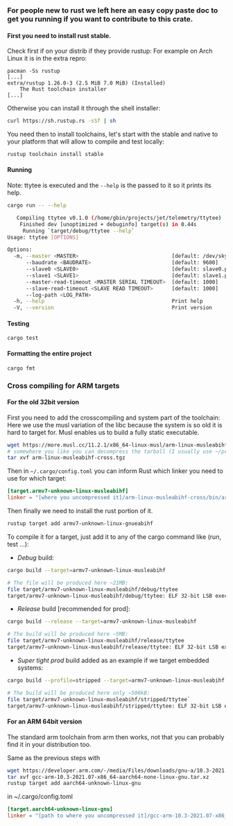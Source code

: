 ### For people new to rust we left here an easy copy paste doc to get you running if you want to contribute to this crate.

#### First you need to install rust stable.

Check first if on your distrib if they provide rustup:
For example on Arch Linux it is in the extra repro:
```
pacman -Ss rustup
[...]
extra/rustup 1.26.0-3 (2.5 MiB 7.0 MiB) (Installed)
    The Rust toolchain installer
[...]
```

Otherwise you can install it through the shell installer:
```bash
curl https://sh.rustup.rs -sSf | sh
```

You need then to install toolchains, let's start with the stable and native to your platform that will allow to
compile and test locally:

```bash
rustup toolchain install stable
```

#### Running

Note: ttytee is executed and the `--help` is the passed to it so it prints its help.
```bash
cargo run -- --help

   Compiling ttytee v0.1.0 (/home/gbin/projects/jet/telemetry/ttytee)
    Finished dev [unoptimized + debuginfo] target(s) in 0.44s
     Running `target/debug/ttytee --help`
Usage: ttytee [OPTIONS]

Options:
  -m, --master <MASTER>                              [default: /dev/skywaysgps1]
      --baudrate <BAUDRATE>                          [default: 9600]
      --slave0 <SLAVE0>                              [default: slave0.pty]
      --slave1 <SLAVE1>                              [default: slave1.pty]
      --master-read-timeout <MASTER SERIAL TIMEOUT>  [default: 1000]
      --slave-read-timeout <SLAVE READ TIMEOUT>      [default: 1000]
      --log-path <LOG_PATH>
  -h, --help                                         Print help
  -V, --version                                      Print version
```

#### Testing
```
cargo test
```

#### Formatting the entire project
```
cargo fmt
```

### Cross compiling for ARM targets

#### For the old 32bit version

First you need to add the crosscompiling and system part of the toolchain:
Here we use the musl variation of the libc because the system is so old it is hard to target for.
Musl enables us to build a fully static executable.
```bash
wget https://more.musl.cc/11.2.1/x86_64-linux-musl/arm-linux-musleabihf-cross.tgz
# somewhere you like you can decompress the tarball (I usually use ~/prefix).
tar xvf arm-linux-musleabihf-cross.tgz
```

Then in `~/.cargo/config.toml` you can inform Rust which linker you need to use for which target:
```toml
[target.armv7-unknown-linux-musleabihf]
linker = "[where you uncompressed it]/arm-linux-musleabihf-cross/bin/arm-linux-musleabihf-gcc"
```

Then finally we need to install the rust portion of it.
```bash
rustup target add armv7-unknown-linux-gnueabihf
```

To compile it for a target, just add it to any of the cargo command like (run, test ...):

- *Debug* build:
```bash
cargo build --target=armv7-unknown-linux-musleabihf

# The file will be produced here ~21MB:
file target/armv7-unknown-linux-musleabihf/debug/ttytee 
target/armv7-unknown-linux-musleabihf/debug/ttytee: ELF 32-bit LSB executable, ARM, EABI5 version 1 (SYSV), statically linked, with debug_info, not stripped
```

- *Release* build [recommended for prod]:
```bash
cargo build --release --target=armv7-unknown-linux-musleabihf

# The build will be produced here ~5MB:
file target/armv7-unknown-linux-musleabihf/release/ttytee
target/armv7-unknown-linux-musleabihf/release/ttytee: ELF 32-bit LSB executable, ARM, EABI5 version 1 (SYSV), statically linked, with debug_info, not stripped
```

- *Super tight prod* build added as an example if we target embedded systems:
```bash
cargo build --profile=stripped --target=armv7-unknown-linux-musleabihf

# The build will be produced here only ~500kB:
file target/armv7-unknown-linux-musleabihf/stripped/ttytee`
target/armv7-unknown-linux-musleabihf/stripped/ttytee: ELF 32-bit LSB executable, ARM, EABI5 version 1 (SYSV), statically linked, stripped
```

#### For an ARM 64bit version

The standard arm toolchain from arm then works, not that you can probably find it in your distribution too.

Same as the previous steps with
```bash
wget https://developer.arm.com/-/media/Files/downloads/gnu-a/10.3-2021.07/binrel/gcc-arm-10.3-2021.07-x86_64-aarch64-none-linux-gnu.tar.xz
tar xvf gcc-arm-10.3-2021.07-x86_64-aarch64-none-linux-gnu.tar.xz
rustup target add aarch64-unknown-linux-gnu
```

in ~/.cargo/config.toml
```toml
[target.aarch64-unknown-linux-gnu]
linker = "[path to where you uncompressed it]/gcc-arm-10.3-2021.07-x86_64-aarch64-none-linux-gnu/bin/aarch64-none-linux-gnu-gcc"
```

